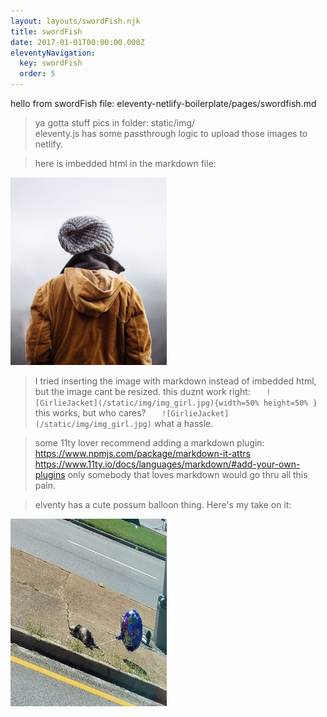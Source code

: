```yaml
---
layout: layouts/swordFish.njk
title: swordFish
date: 2017-01-01T00:00:00.000Z
eleventyNavigation:
  key: swordFish
  order: 5
---
```

hello from swordFish file: eleventy-netlify-boilerplate/pages/swordfish.md

> ya gotta stuff pics in folder: static/img/  
>eleventy.js has some passthrough logic to upload those images to netlify. 

>here is imbedded html in the markdown file:
 
<img src="../static/img/img_girl.jpg" alt="Girl in a jacket" width="250" height="300">

>I tried inserting the image with markdown instead of imbedded html,
but the image cant be resized.  this duznt work right:
 ``    ![GirlieJacket](/static/img/img_girl.jpg){width=50% height=50% } ``
this works, but who cares?  ``    ![GirlieJacket](/static/img/img_girl.jpg) ``
> what a hassle.  

> some 11ty lover recommend adding a markdown plugin: https://www.npmjs.com/package/markdown-it-attrs
https://www.11ty.io/docs/languages/markdown/#add-your-own-plugins
only somebody that loves markdown would go thru all this pain.


> elventy has a cute possum balloon thing.  Here's my take on it:
<img src="../static/img/possumBalloonRoadside.jpg" alt="PossumBalloon" width="250" height="300">
